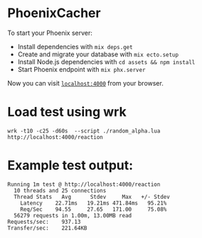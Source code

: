 # PhoenixCacher

To start your Phoenix server:

  * Install dependencies with `mix deps.get`
  * Create and migrate your database with `mix ecto.setup`
  * Install Node.js dependencies with `cd assets && npm install`
  * Start Phoenix endpoint with `mix phx.server`

Now you can visit [`localhost:4000`](http://localhost:4000) from your browser.

# Load test using wrk
```
wrk -t10 -c25 -d60s  --script ./random_alpha.lua http://localhost:4000/reaction
```

# Example test output:
```
Running 1m test @ http://localhost:4000/reaction
  10 threads and 25 connections
  Thread Stats   Avg      Stdev     Max   +/- Stdev
    Latency    22.71ms   19.21ms 471.84ms   95.21%
    Req/Sec    94.55     27.65   171.00     75.08%
  56279 requests in 1.00m, 13.00MB read
Requests/sec:    937.13
Transfer/sec:    221.64KB
```